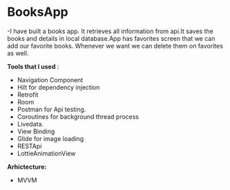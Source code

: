 # BooksApp
-I have built a books app. It retrieves all information from api.It saves the books 
and details in local database.App has favorites screen that we can add our favorite books.
Whenever we want we can delete them on favorites as well.

**Tools that I used** :

- Navigation Component
- Hilt for dependency injection
- Retrofit 
- Room
- Postman for Api testing.
- Coroutines for background thread process
- Livedata.
- View Binding
- Glide for image loading
- RESTApi
- LottieAnimationView

**Arhictecture:**
- MVVM
